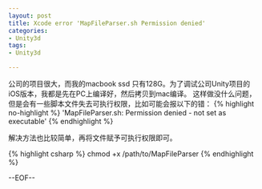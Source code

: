 ```yaml
---
layout: post
title: Xcode error 'MapFileParser.sh Permission denied'
categories:
- Unity3d
tags:
- Unity3d

---
```


公司的项目很大，而我的macbook ssd 只有128G。为了调试公司Unity项目的iOS版本，我都是先在PC上编译好，然后拷贝到mac编译。
这样做没什么问题，但是会有一些脚本文件失去可执行权限，比如可能会报以下的错：
{% highlight no-highlight %}
'MapFileParser.sh: Permission denied - not set as executable'
{% endhighlight %}

解决方法也比较简单，再将文件赋予可执行权限即可。

{% highlight csharp %}
chmod +x /path/to/MapFileParser
{% endhighlight %}

--EOF--						